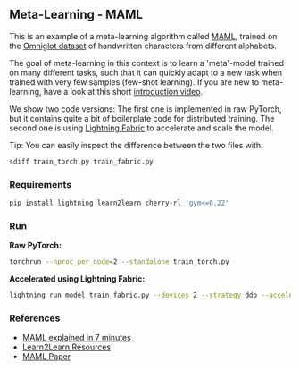 ## Meta-Learning - MAML

This is an example of a meta-learning algorithm called [MAML](https://arxiv.org/abs/1703.03400), trained on the
[Omniglot dataset](https://paperswithcode.com/dataset/omniglot-1) of handwritten characters from different alphabets.

The goal of meta-learning in this context is to learn a 'meta'-model trained on many different tasks, such that it can quickly adapt to a new task when trained with very few samples (few-shot learning).
If you are new to meta-learning, have a look at this short [introduction video](https://www.youtube.com/watch?v=ItPEBdD6VMk).

We show two code versions:
The first one is implemented in raw PyTorch, but it contains quite a bit of boilerplate code for distributed training.
The second one is using [Lightning Fabric](https://pytorch-lightning.readthedocs.io/en/stable/fabric/fabric.html) to accelerate and scale the model.

Tip: You can easily inspect the difference between the two files with:

```bash
sdiff train_torch.py train_fabric.py
```

### Requirements

```bash
pip install lightning learn2learn cherry-rl 'gym<=0.22'
```

### Run

**Raw PyTorch:**

```bash
torchrun --nproc_per_node=2 --standalone train_torch.py
```

**Accelerated using Lightning Fabric:**

```bash
lightning run model train_fabric.py --devices 2 --strategy ddp --accelerator cpu
```

### References

- [MAML explained in 7 minutes](https://www.youtube.com/watch?v=ItPEBdD6VMk)
- [Learn2Learn Resources](http://learn2learn.net/examples/vision/#maml)
- [MAML Paper](https://arxiv.org/abs/1703.03400)
